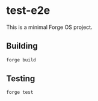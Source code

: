 # test-e2e

This is a minimal Forge OS project.

## Building

```bash
forge build
```

## Testing

```bash
forge test
```
